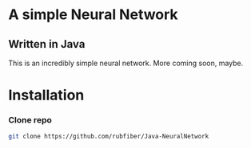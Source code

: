# A simple Neural Network
## Written in Java

This is an incredibly simple neural network. More coming soon, maybe.

# Installation

### Clone repo
```bash
git clone https://github.com/rubfiber/Java-NeuralNetwork
```
